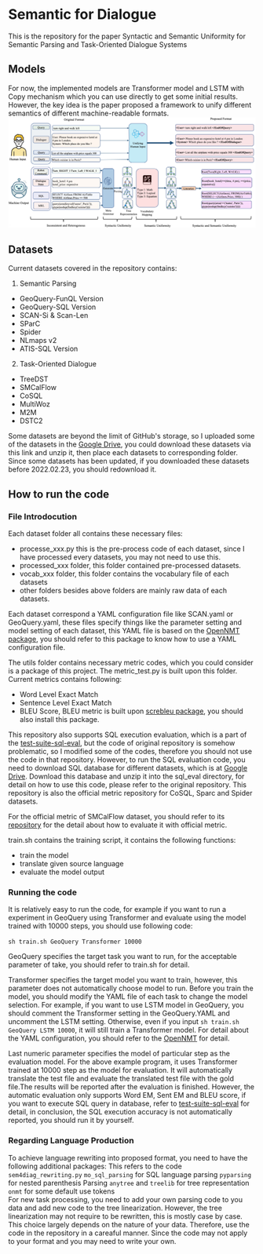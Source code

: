 # Semantic for Dialogue
This is the repository for the paper Syntactic and Semantic Uniformity for Semantic Parsing and Task-Oriented Dialogue Systems

## Models
For now, the implemented models are Transformer model and LSTM with Copy mechanism which you can use directly to get some initial results. However, the key idea is the paper proposed a framework to unify different semantics of different machine-readable formats.
![avatar](emnlp_page-0001.jpg)

## Datasets
Current datasets covered in the repository contains:  
1. Semantic Parsing
  - GeoQuery-FunQL Version
  - GeoQuery-SQL Version
  - SCAN-Si & Scan-Len
  - SParC
  - Spider
  - NLmaps v2
  - ATIS-SQL Version
2. Task-Oriented Dialogue
  - TreeDST
  - SMCalFlow
  - CoSQL
  - MultiWoz
  - M2M
  - DSTC2

Some datasets are beyond the limit of GitHub's storage, so I uploaded some of the datasets in the [Google Drive](https://drive.google.com/file/d/1Bxm29zjtLkLiuzMNHMUAIWmOSvBWlGu6/view?usp=sharing), you could download these datasets via this link and unzip it, then place each datasets to corresponding folder. Since some datasets has been updated, if you downloaded these datasets before 2022.02.23, you should redownload it.

## How to run the code

### File Introdocution
Each dataset folder all contains these necessary files:
  - processe_xxx.py this is the pre-process code of each dataset, since I have processed every datasets, you may not need to use this.
  - processed_xxx folder, this folder contained pre-processed datasets.
  - vocab_xxx folder, this folder contains the vocabulary file of each datasets
  - other folders besides above folders are mainly raw data of each datasets.  

Each dataset correspond a YAML configuration file like SCAN.yaml or GeoQuery.yaml, these files specify things like the parameter setting and model setting of each dataset, this YAML file is based on the [OpenNMT package](https://github.com/OpenNMT/OpenNMT-py), you should refer to this package to know how to use a YAML configuration file.

The utils folder contains necessary metric codes, which you could consider is a package of this project. The metric_test.py is built upon this folder. Current metrics contains following:
  - Word Level Exact Match
  - Sentence Level Exact Match
  - BLEU Score, BLEU metric is built upon [screbleu package](https://github.com/mjpost/sacrebleu), you should also install this package.

This repository also supports SQL execution evaluation, which is a part of the [test-suite-sql-eval](https://github.com/taoyds/test-suite-sql-eval), but the code of  original repository is somehow problematic, so I modified some of the codes, therefore you should not use the code in that repository. However, to run the SQL evaluation code, you need to download SQL database for different datasets, which is at [Google Drive](https://drive.google.com/file/d/1mkCx2GOFIqNesD4y8TDAO1yX1QZORP5w/view). Download this database and unzip it into the sql_eval directory, for detail on how to use this code, please refer to the original repository. This repository is also the official metric repository for CoSQL, Sparc and Spider datasets.

For the official metric of SMCalFlow dataset, you should refer to its [repository](https://microsoft.github.io/task_oriented_dialogue_as_dataflow_synthesis/) for the detail about how to evaluate it with official metric.

train.sh contains the training script, it contains the following functions:
  - train the model
  - translate given source language
  - evaluate the model output

### Running the code
It is relatively easy to run the code, for example if you want to run a experiment in GeoQuery using Transformer and evaluate using the model trained with 10000 steps, you should use following code:

```sh train.sh GeoQuery Transformer 10000```

GeoQuery specifies the target task you want to run, for the acceptable parameter of take, you should refer to train.sh for detail.

Transformer specifies the target model you want to train, however, this parameter does not automatically choose model to run. Before you train the model, you should modify the YAML file of each task to change the model selection. For example, if you want to use LSTM model in GeoQuery, you should comment the Transformer setting in the GeoQuery.YAML and uncomment the LSTM setting. Otherwise, even if you input ```sh train.sh GeoQuery LSTM 10000```, it will still train a Transformer model. For detail about the YAML configuration, you should refer to the [OpenNMT](https://github.com/OpenNMT/OpenNMT-py) for detail.

Last numeric parameter specifies the model of particular step as the evaluation model. For the above example program, it uses Transformer trained at 10000 step as the model for evaluation. It will automatically translate the test file and evaluate the translated test file with the gold file.The results will be reported after the evaluation is finished. However, the automatic evaluation only supports Word EM, Sent EM and BLEU score, if you want to execute SQL query in database, refer to [test-suite-sql-eval](https://github.com/taoyds/test-suite-sql-eval) for detail, in conclusion, the SQL execution accuracy is not automatically reported, you should run it by yourself.

### Regarding Language Production
To achieve language rewriting into proposed format, you need to have the following additional packages:
This refers to the code `sem4diag_rewriting.py`
`mo_sql_parsing` for SQL language parsing
`pyparsing` for nested parenthesis Parsing
`anytree` and `treelib` for tree representation
`onmt` for some default use tokens  
For new task processing, you need to add your own parsing code to you data and add new code to the tree linearization. However, the tree linearization may not require to be rewritten, this is mostly case by case. This choice largely depends on the nature of your data. Therefore, use the code in the repository in a careaful manner. Since the code may not apply to your format and you may need to write your own.

